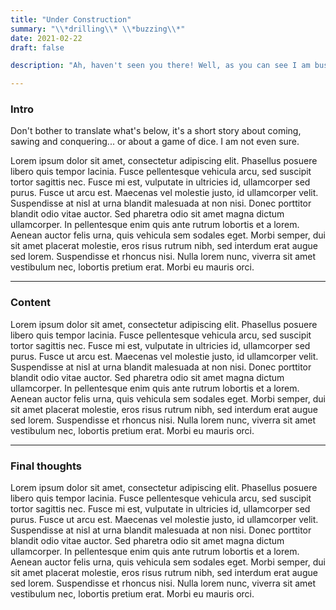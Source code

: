 ```yaml
---
title: "Under Construction"
summary: "\\*drilling\\* \\*buzzing\\*"
date: 2021-02-22
draft: false

description: "Ah, haven't seen you there! Well, as you can see I am busy as a bee. Putting my tech mind to work and my thoughts in order."

---
```


### Intro

Don't bother to translate what's below, it's a short story about coming, sawing and conquering... or about a game of dice. I am not even sure.

Lorem ipsum dolor sit amet, consectetur adipiscing elit. Phasellus posuere libero quis tempor lacinia. Fusce pellentesque vehicula arcu, sed suscipit tortor sagittis nec. Fusce mi est, vulputate in ultricies id, ullamcorper sed purus. Fusce ut arcu est. Maecenas vel molestie justo, id ullamcorper velit. Suspendisse at nisl at urna blandit malesuada at non nisi. Donec porttitor blandit odio vitae auctor. Sed pharetra odio sit amet magna dictum ullamcorper. In pellentesque enim quis ante rutrum lobortis et a lorem. Aenean auctor felis urna, quis vehicula sem sodales eget. Morbi semper, dui sit amet placerat molestie, eros risus rutrum nibh, sed interdum erat augue sed lorem. Suspendisse et rhoncus nisi. Nulla lorem nunc, viverra sit amet vestibulum nec, lobortis pretium erat. Morbi eu mauris orci.

---

### Content

Lorem ipsum dolor sit amet, consectetur adipiscing elit. Phasellus posuere libero quis tempor lacinia. Fusce pellentesque vehicula arcu, sed suscipit tortor sagittis nec. Fusce mi est, vulputate in ultricies id, ullamcorper sed purus. Fusce ut arcu est. Maecenas vel molestie justo, id ullamcorper velit. Suspendisse at nisl at urna blandit malesuada at non nisi. Donec porttitor blandit odio vitae auctor. Sed pharetra odio sit amet magna dictum ullamcorper. In pellentesque enim quis ante rutrum lobortis et a lorem. Aenean auctor felis urna, quis vehicula sem sodales eget. Morbi semper, dui sit amet placerat molestie, eros risus rutrum nibh, sed interdum erat augue sed lorem. Suspendisse et rhoncus nisi. Nulla lorem nunc, viverra sit amet vestibulum nec, lobortis pretium erat. Morbi eu mauris orci.

---

### Final thoughts

Lorem ipsum dolor sit amet, consectetur adipiscing elit. Phasellus posuere libero quis tempor lacinia. Fusce pellentesque vehicula arcu, sed suscipit tortor sagittis nec. Fusce mi est, vulputate in ultricies id, ullamcorper sed purus. Fusce ut arcu est. Maecenas vel molestie justo, id ullamcorper velit. Suspendisse at nisl at urna blandit malesuada at non nisi. Donec porttitor blandit odio vitae auctor. Sed pharetra odio sit amet magna dictum ullamcorper. In pellentesque enim quis ante rutrum lobortis et a lorem. Aenean auctor felis urna, quis vehicula sem sodales eget. Morbi semper, dui sit amet placerat molestie, eros risus rutrum nibh, sed interdum erat augue sed lorem. Suspendisse et rhoncus nisi. Nulla lorem nunc, viverra sit amet vestibulum nec, lobortis pretium erat. Morbi eu mauris orci.
